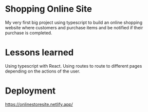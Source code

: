 # Shopping Online Site
My very first big project using typescript to build an online shopping website where customers and purchase items and be notified if their purchase is completed.

# Lessons learned

Using typescript with React.
Using routes to route to different pages depending on the actions of the user.

# Deployment
https://onlinestoresite.netlify.app/
